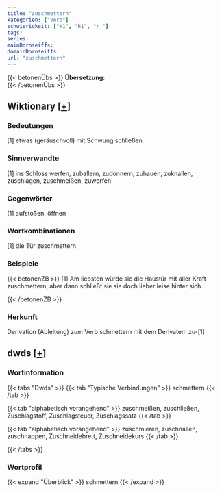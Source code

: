 ```yaml
---
title: "zuschmettern"
kategorien: ["Verb"]
schwierigkeit: ["k1", "h1", "r_"]
tags:
series:
mainDornseiffs:
domainDornseiffs:
url: "zuschmettern"
---
```


{{< betonenÜbs >}}
**Übersetzung:**  
{{< /betonenÜbs >}}

## Wiktionary [[+](https://de.wiktionary.org/wiki/zuschmettern)]

### Bedeutungen
[1] etwas (geräuschvoll) mit Schwung schließen  

### Sinnverwandte
[1] ins Schloss werfen, zuballern, zudonnern, zuhauen, zuknallen, zuschlagen, zuschmeißen, zuwerfen  

### Gegenwörter
[1] aufstoßen, öffnen  

### Wortkombinationen
[1] die Tür zuschmettern  

### Beispiele
{{< betonenZB >}}
[1] Am liebsten würde sie die Haustür mit aller Kraft zuschmettern, aber dann schließt sie sie doch lieber leise hinter sich.  

{{< /betonenZB >}}
### Herkunft
Derivation (Ableitung) zum Verb schmettern mit dem Derivatem zu-[1]  



## dwds [[+](https://www.dwds.de/wb/zuschmettern)]

### Wortinformation
{{< tabs "Dwds" >}}
{{< tab "Typische Verbindungen" >}}
schmettern
{{< /tab >}}

{{< tab "alphabetisch vorangehend" >}}
zuschmeißen, zuschließen, Zuschlagstoff, Zuschlagsteuer, Zuschlagssatz
{{< /tab >}}

{{< tab "alphabetisch vorangehend" >}}
zuschmieren, zuschnallen, zuschnappen, Zuschneidebrett, Zuschneidekurs
{{< /tab >}}

{{< /tabs >}}

### Wortprofil
{{< expand "Überblick" >}} schmettern {{< /expand >}}

